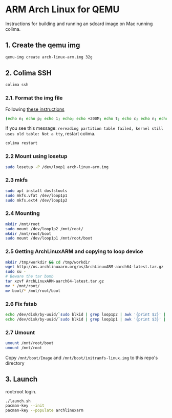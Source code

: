 # ARM Arch Linux for QEMU

Instructions for building and running an sdcard image on Mac running colima.

## 1. Create the qemu img

```sh
qemu-img create arch-linux-arm.img 32g
```

## 2. Colima SSH

```sh
colima ssh
```

### 2.1. Format the img file

Following [these instructions]()
```sh
(echo n; echo p; echo 1; echo; echo +200M; echo t; echo c; echo n; echo p; echo 2; echo; echo; echo w;) | fdisk arch-linux-arm.img
```

If you see this message: `rereading partition table failed, kernel still uses old table: Not a tty`, restart colima.

```sh
colima restart
```

### 2.2 Mount using losetup

```sh
sudo losetup -P /dev/loop1 arch-linux-arm.img 
```

### 2.3 mkfs

```sh
sudo apt install dosfstools
sudo mkfs.vfat /dev/loop1p1
sudo mkfs.ext4 /dev/loop1p2
```

### 2.4 Mounting

```sh
mkdir /mnt/root
sudo mount /dev/loop1p2 /mnt/root/
mkdir /mnt/root/boot
sudo mount /dev/loop1p1 /mnt/root/boot
```

### 2.5 Getting ArchLinuxARM and copying to loop device

```sh
mkdir /tmp/workdir && cd /tmp/workdir
wget http://os.archlinuxarm.org/os/ArchLinuxARM-aarch64-latest.tar.gz
sudo su -
# Beware the tar bomb
tar xzvf ArchLinuxARM-aarch64-latest.tar.gz
mv * /mnt/root/
mv boot/* /mnt/root/boot
```

### 2.6 Fix fstab

```sh
echo /dev/disk/by-uuid/`sudo blkid | grep loop1p2 | awk '{print $2}' | awk -F '"' '{print $2}'` / ext4 defaults 0 0 >> /mnt/root/etc/fstab
echo /dev/disk/by-uuid/`sudo blkid | grep loop1p1 | awk '{print $3}' | awk -F '"' '{print $2}'` /boot vfat defaults 0 0 >> /mnt/root/etc/fstab
```

### 2.7 Umount

```sh
umount /mnt/root/boot
umount /mnt/root
```

Copy `/mnt/boot/Image` and `/mnt/boot/initramfs-linux.img` to this repo's directory

## 3. Launch

root:root login.

```sh
./launch.sh
pacman-key --init
pacman-key --populate archlinuxarm
```
